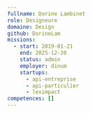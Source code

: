 ```yaml
---
fullname: Dorine Lambinet
role: Designeure
domaine: Design
github: DorineLam
missions:
  - start: 2019-01-21
    end: 2025-12-20
    status: admin
    employer: dinum
    startups:
      - api-entreprise
      - api-particulier
      - leximpact
competences: []
---
```

